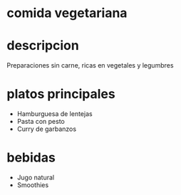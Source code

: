 # comida vegetariana 

# descripcion 
Preparaciones sin carne, ricas en vegetales y legumbres

# platos principales 
- Hamburguesa de lentejas 
- Pasta con pesto 
- Curry de garbanzos

# bebidas 
- Jugo natural 
- Smoothies